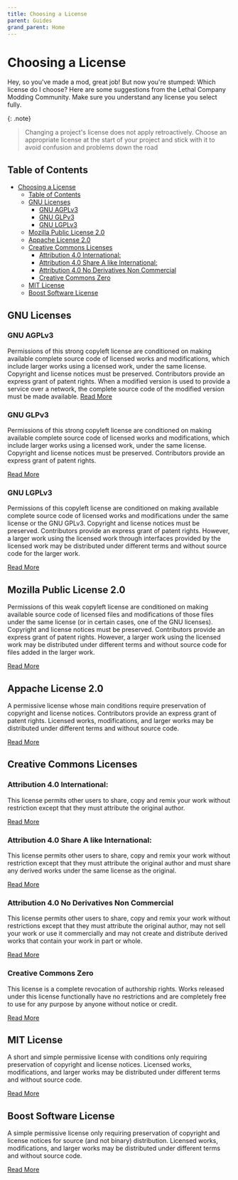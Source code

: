 ```yaml
---
title: Choosing a License
parent: Guides
grand_parent: Home
---
```


# Choosing a License

Hey, so you've made a mod, great job! But now you're stumped: Which license do I choose? Here are some suggestions from the Lethal Company Modding Community. Make sure you understand any license you select fully.

{: .note}
> Changing a project's license does not apply retroactively. Choose an appropriate license at the start of your project and stick with it to avoid confusion and problems down the road

## Table of Contents

- [Choosing a License](#choosing-a-license)
  - [Table of Contents](#table-of-contents)
  - [GNU Licenses](#gnu-licenses)
    - [GNU AGPLv3](#gnu-agplv3)
    - [GNU GLPv3](#gnu-glpv3)
    - [GNU LGPLv3](#gnu-lgplv3)
  - [Mozilla Public License 2.0](#mozilla-public-license-20)
  - [Appache License 2.0](#appache-license-20)
  - [Creative Commons Licenses](#creative-commons-licenses)
    - [Attribution 4.0 International:](#attribution-40-international)
    - [Attribution 4.0 Share A like International:](#attribution-40-share-a-like-international)
    - [Attribution 4.0 No Derivatives Non Commercial](#attribution-40-no-derivatives-non-commercial)
    - [Creative Commons Zero](#creative-commons-zero)
  - [MIT License](#mit-license)
  - [Boost Software License](#boost-software-license)


## GNU Licenses

### GNU AGPLv3

Permissions of this strong copyleft license are conditioned on making available complete source code of licensed works and modifications, which include larger works using a licensed work, under the same license. Copyright and license notices must be preserved. Contributors provide an express grant of patent rights. When a modified version is used to provide a service over a network, the complete source code of the modified version must be made available.
[Read More](https://choosealicense.com/licenses/agpl-3.0/)

### GNU GLPv3

Permissions of this strong copyleft license are conditioned on making available complete source code of licensed works and modifications, which include larger works using a licensed work, under the same license. Copyright and license notices must be preserved. Contributors provide an express grant of patent rights.

[Read More](https://choosealicense.com/licenses/gpl-3.0/)

### GNU LGPLv3

Permissions of this copyleft license are conditioned on making available complete source code of licensed works and modifications under the same license or the GNU GPLv3. Copyright and license notices must be preserved. Contributors provide an express grant of patent rights. However, a larger work using the licensed work through interfaces provided by the licensed work may be distributed under different terms and without source code for the larger work.

[Read More](https://choosealicense.com/licenses/lgpl-3.0/)

## Mozilla Public License 2.0

Permissions of this weak copyleft license are conditioned on making available source code of licensed files and modifications of those files under the same license (or in certain cases, one of the GNU licenses). Copyright and license notices must be preserved. Contributors provide an express grant of patent rights. However, a larger work using the licensed work may be distributed under different terms and without source code for files added in the larger work.

[Read More](https://choosealicense.com/licenses/mpl-2.0/)

## Appache License 2.0

A permissive license whose main conditions require preservation of copyright and license notices. Contributors provide an express grant of patent rights. Licensed works, modifications, and larger works may be distributed under different terms and without source code.

[Read More](https://choosealicense.com/licenses/apache-2.0/)

## Creative Commons Licenses

### Attribution 4.0 International:

This license permits other users to share, copy and remix your work without restriction except that they must attribute the original author.

[Read More](https://creativecommons.org/licenses/by/4.0/deed.en)

### Attribution 4.0 Share A like International:

This license permits other users to share, copy and remix your work without restriction except that they must attribute the original author and must share any derived works under the same license as the original.

[Read More](https://creativecommons.org/licenses/by-sa/4.0/deed.en)

### Attribution 4.0 No Derivatives Non Commercial 

This license permits other users to share, copy and remix your work without restrictions except that they must attribute the original author, may not sell your work or use it commercially and may not create and distribute derived works that contain your work in part or whole.

[Read More](https://creativecommons.org/licenses/by-nc-nd/4.0/)

### Creative Commons Zero

This license is a complete revocation of authorship rights. Works released under this license functionally have no restrictions and are completely free to use for any purpose by anyone without notice or credit.

[Read More](https://creativecommons.org/publicdomain/zero/1.0/)

## MIT License

A short and simple permissive license with conditions only requiring preservation of copyright and license notices. Licensed works, modifications, and larger works may be distributed under different terms and without source code.

[Read More](https://choosealicense.com/licenses/mit/)

## Boost Software License

A simple permissive license only requiring preservation of copyright and license notices for source (and not binary) distribution. Licensed works, modifications, and larger works may be distributed under different terms and without source code.

[Read More](https://choosealicense.com/licenses/bsl-1.0/)
